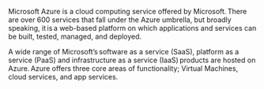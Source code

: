 Microsoft Azure is a cloud computing service offered by Microsoft. There are over 600 services that fall under the Azure umbrella, but broadly speaking, it is a web-based platform on which applications and services can be built, tested, managed, and deployed.

A wide range of Microsoft’s software as a service (SaaS), platform as a service (PaaS) and infrastructure as a service (IaaS) products are hosted on Azure. Azure offers three core areas of functionality; Virtual Machines, cloud services, and app services.